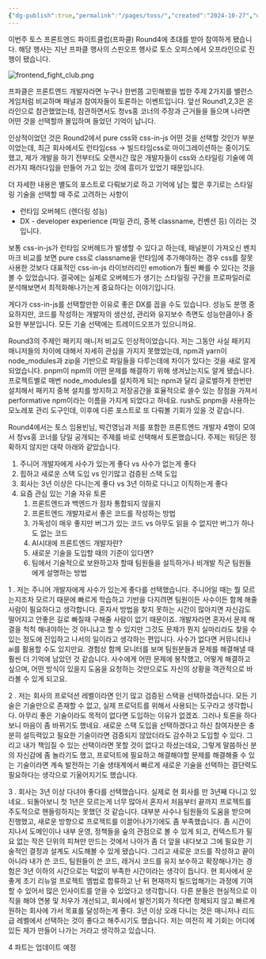 ```yaml
---
{"dg-publish":true,"permalink":"/pages/toss/","created":"2024-10-27","updated":"2024-10-27T22:38:00"}
---
```


이번주 토스 프론트엔드 파이트클럽(프파클) Round4에 초대를 받아 참여하게 됐습니다.
해당 행사는 지난 프파클 행사의 스핀오프 행사로 토스 오피스에서 오프라인으로 진행이 됐습니다.

![frontend_fight_club.png](/img/user/frontend_fight_club.png)

프파클은 프론트엔드 개발자라면 누구나 한번쯤 고민해봤을 법한 주제 2가지를 밸런스게임처럼 비교하며 패널과 참여자들이 토론하는 이벤트입니다. 앞선 Round1,2,3은 온라인으로 참관했었는데, 참관하면서도 청vs홍 코너의 주장과 근거들을 들으며 나라면 어떤 것을 선택할까 몰입하며 들었던 기억이 납니다.

인상적이었던 것은 Round2에서 pure css와 css-in-js 어떤 것을 선택할 것인가 부분이었는데, 최근 회사에서도 런타임css -> 빌드타임css로 마이그레이션하는 중이기도 했고, 제가 개발을 하기 전부터도 오랜시간 많은 개발자들이 css와 스타일링 기술에 여러가지 패러다임을 만들어 가고 있는 것에 흥미가 있었기 때문입니다.

더 자세한 내용은 별도의 포스트로 다뤄보기로 하고 기억에 남는 짧은 후기로는 스타일링 기술을 선택할 때 주로 고려하는 사항이 
- 런타임 오버헤드 (렌더링 성능)
- DX - developer experience (파일 관리, 중복 classname, 컨벤션 등)
이라는 것입니다.

보통 css-in-js가 런타임 오버헤드가 발생할 수 있다고 하는데, 패널분이 가져오신 벤치마크 비교를 보면 pure css로 classname을 런타임에 추가해야하는 경우 css를 잘못 사용한 것보다 대표적인 css-in-js 라이브러리인 emotion가 훨씬 빠를 수 있다는 것을 볼 수 있었습니다. 결국에는 실제로 오버헤드가 생기는 스타일링 구간을 프로파일러로 분석해보면서 최적화해나가는게 중요하다는 이야기입니다.

게다가 css-in-js를 선택할만한 이유로 좋은 DX를 꼽을 수도 있습니다. 성능도 분명 중요하지만, 코드를 작성하는 개발자의 생산성, 관리와 유지보수 측면도 성능만큼이나 중요한 부분입니다. 모든 기술 선택에는 트레이드오프가 있으니까요.

Round3의 주제인 패키지 매니저 비교도 인상적이었습니다. 저는 그동안 사실 패키지 매니저들의 차이에 대해서 자세히 관심을 가지지 못했었는데, npm과 yarn이 node_modules과 zip을 기반으로 파일들을 다루는데에 차이가 있다는 것을 새로 알게 되었습니다. pnpm이 npm의 어떤 문제를 해결하기 위해 생겨났는지도 알게 됐습니다. 프로젝트별로 매번 node_modules를 설치하게 되는 npm과 달리 글로벌하게 한번만 설치해서 패키지 중복 설치를 방지하고 저장공간을 효율적으로 쓸수 있는 장점을 가져서 performative npm이라는 이름을 가지게 되었다고 하네요. rush도 pnpm을 사용하는 모노레포 관리 도구인데, 이후에 다른 포스트로 또 다뤄볼 기회가 있을 것 같습니다.


Round4에서는 토스 임용빈님, 박건영님과 저를 포함한 프론트엔드 개발자 4명이 모여서 청vs홍 코너를 당일 공개되는 주제를 바로 선택해서 토론했습니다. 주제는 워딩은 정확하지 않지만 대략 아래와 같았습니다.

1. 주니어 개발자에게 사수가 있는게 좋다 vs 사수가 없는게 좋다
2. 힙하고 새로운 스택 도입 vs 인기많고 검증된 스택 도입
3. 회사는 3년 이상은 다니는게 좋다 vs 3년 이하로 다니고 이직하는게 좋다
4. 요즘 관심 있는 기술 자유 토론
	1. 프론트엔드과 백엔드가 점차 통합되지 않을지
	2. 프론트엔드 개발자로서 좋은 코드를 작성하는 방법
	3. 가독성이 매우 좋지만 버그가 있는 코드 vs 아무도 읽을 수 없지만 버그가 하나도 없는 코드
	4. AI시대에 프론트엔드 개발자란?
	5. 새로운 기술을 도입할 때의 기준이 있다면?
	6. 팀에서 기술적으로 보완하고자 할때 팀원들을 설득하거나 비개발 직군 팀원들에게 설명하는 방법

1 .
저는 주니어 개발자에게 사수가 있는게 좋다를 선택했습니다.
주니어일 때는 뭘 모르는지조차 모르기 때문에 빠르게 학습하고 기반을 다지려면 팀원이든 사수이든 함께 해줄 사람이 필요하다고 생각합니다. 혼자서 방법을 찾지 못하는 시간이 많아지면 자신감도 떨어지고 안좋은 길로 빠질때 구해줄 사람이 없기 때문이죠. 개발자라면 혼자서 문제 해결을 척척 해내야하는 것 아니냐고 할 수 있지만 그것도 문제가 뭔지 실마리라도 찾을 수 있는 정도에 진입하고 나서의 일이라고 생각하는 편입니다. 사수가 없다면 커뮤니티나 ai를 활용할 수도 있지만요. 경험상 함께 모니터를 보며 팀원분들과 문제를 해결해낼 때 훨씬 더 기억에 남았던 것 같습니다. 사수에게 어떤 문제에 봉착했고, 어떻게 해결하고 싶으며, 어떤 방식이 있을지 도움을 요청하는 것만으로도 자신의 상황을 객관적으로 바라볼 수 있게 되고요.

2 .
저는 회사의 프로덕션 레벨이라면 인기 많고 검증된 스택을 선택하겠습니다.
모든 기술은 기술만으로 존재할 수 없고, 실제 프로덕트를 위해서 사용되는 도구라고 생각합니다. 아무리 좋은 기술이라도 목적이 없다면 도입하는 이유가 없겠죠. 그러나 토론을 하다보니 마음이 좀 바뀌기도 했네요. 새로운 스택 도입을 선택하겠다고 하신 참여자분은 충분히 설득력있고 필요한 기술이라면 검증되지 않았더라도 감수하고 도입할 수 있다. 그리고 내가 책임질 수 있는 선택이라면 못할 것이 없다고 하셨는데요, 그렇게 말씀하신 분의 자신감에 좀 놀라기도 했고, 프로덕트에 필요하고 해결해야할 문제를 해결해줄 수 있는 기술이라면 계속 발전하는 기술 생태계에서 빠르게 새로운 기술을 선택하는 결단력도 필요하다는 생각으로 기울어지기도 했습니다.

3 .
회사는 3년 이상 다녀야 좋다를 선택했습니다.
실제로 현 회사를 만 3년째 다니고 있네요.. 되돌아보니 첫 1년은 모르는게 너무 많아서 혼자서 처음부터 끝까지 프로젝트를 주도적으로 핸들링하지는 못했던 것 같습니다. 대부분 사수나 팀원들의 도움을 받으며 진행했고, 새로운 방향으로 프로젝트를 이끌어나가기에도 좀 부족했습니다. 좀 시간이 지나서 도메인이나 내부 운영, 정책들을 숲의 관점으로 볼 수 있게 되고, 컨텍스트가 필요 없는 작은 단위의 피쳐만 만드는 것에서 나아가 좀 더 앞을 내다보고 그에 필요한 기술적인 결정과 설계도 시도해볼 수 있게 됐습니다. 그리고 새로운 코드를 작성하고 끝이아니라 내가 쓴 코드, 팀원들이 쓴 코드, 레거시 코드를 유지 보수하고 확장해나가는 경험은 3년 이하의 시간으로는 턱없이 부족한 시간이라는 생각이 듭니다. 현 회사에서 운좋게 초기 리뉴얼 프로젝트 멤법로 합류하고 난 뒤 현재까지 빌드업해가는 과정에 기여할 수 있어서 많은 인사이트를 얻을 수 있었다고 생각합니다. 다른 분들은 현실적으로 이직을 해야 연봉 및 처우가 개선되고, 회사에서 발전기회가 적다면 정체되지 않고 빠르게 원하는 회사에 가서 목표를 달성하는게 좋다. 3년 이상 오래 다니는 것은 매니저나 리드급 레벨에서 선택하는 것이 좋다고 해주시기도 했습니다. 저는 여전히 제 기회는 어디에 있든 제가 만들어 나가는 거라고 생각하고 있습니다.

4 파트는 업데이트 예정
